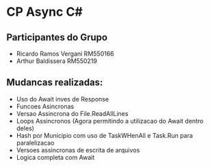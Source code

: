 # CP Async C#
## Participantes do Grupo
- Ricardo Ramos Vergani RM550166
- Arthur Baldissera RM550219

## Mudancas realizadas: 
- Uso do Await inves de Response
- Funcoes Asincronas
- Versao Assincrona do File.ReadAllLines
- Loops Assincronos (Agora permitindo a utilizacao do Await dentro deles)
- Hash por Municipio com uso de TaskWHenAll e Task.Run para paralelizacao
- Versoes assincronas de escrita de arquivos
- Logica completa com Await
